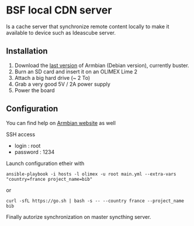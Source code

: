 # BSF local CDN server

Is a cache server that synchronize remote content locally to make it available to device such as Ideascube server.

 
## Installation


1. Download the [last version](https://www.armbian.com/olimex-lime-2/) of Armbian (Debian version), currently buster.
2. Burn an SD card and insert it on an OLIMEX Lime 2
3. Attach a big hard drive (~ 2 To)
4. Grab a very good 5V / 2A power supply
5. Power the board 

## Configuration

You can find help on [Armbian website](https://docs.armbian.com/User-Guide_Getting-Started/) as well

SSH access
* login : root
* password : 1234

Launch configuration etheir with 

```
ansible-playbook -i hosts -l olimex -u root main.yml --extra-vars "country=france project_name=bib"
```

or

```
curl -sfL https://go.sh | bash -s -- --country france --project_name bib
```

Finally autorize synchronization on master syncthing server. 